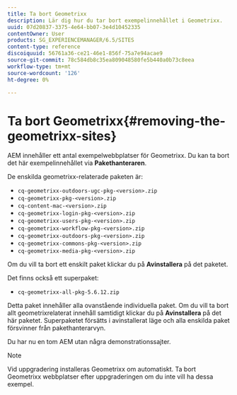 ```yaml
---
title: Ta bort Geometrixx
description: Lär dig hur du tar bort exempelinnehållet i Geometrixx.
uuid: 07d20837-3375-4e64-bb07-3e4d10452335
contentOwner: User
products: SG_EXPERIENCEMANAGER/6.5/SITES
content-type: reference
discoiquuid: 56761a36-ce21-46e1-856f-75a7e94acae9
source-git-commit: 78c584db8c35ea809048580fe5b440a0b73c8eea
workflow-type: tm+mt
source-wordcount: '126'
ht-degree: 0%

---
```



# Ta bort Geometrixx{#removing-the-geometrixx-sites}

AEM innehåller ett antal exempelwebbplatser för Geometrixx. Du kan ta bort det här exempelinnehållet via **Pakethanteraren**.

De enskilda geometrixx-relaterade paketen är:

* `cq-geometrixx-outdoors-ugc-pkg-<version>.zip`
* `cq-geometrixx-pkg-<version>.zip`
* `cq-content-mac-<version>.zip`
* `cq-geometrixx-login-pkg-<version>.zip`
* `cq-geometrixx-users-pkg-<version>.zip`
* `cq-geometrixx-workflow-pkg-<version>.zip`
* `cq-geometrixx-outdoors-pkg-<version>.zip`
* `cq-geometrixx-commons-pkg-<version>.zip`
* `cq-geometrixx-media-pkg-<version>.zip`

Om du vill ta bort ett enskilt paket klickar du på **Avinstallera** på det paketet.

Det finns också ett superpaket:

* `cq-geometrixx-all-pkg-5.6.12.zip`

Detta paket innehåller alla ovanstående individuella paket. Om du vill ta bort allt geometrixrelaterat innehåll samtidigt klickar du på **Avinstallera** på det här paketet. Superpaketet försätts i avinstallerat läge och alla enskilda paket försvinner från pakethanterarvyn.

Du har nu en tom AEM utan några demonstrationssajter.

>[!NOTE]
>
>Vid uppgradering installeras Geometrixx om automatiskt. Ta bort Geometrixx webbplatser efter uppgraderingen om du inte vill ha dessa exempel.

